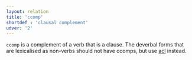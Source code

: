 ```yaml
---
layout: relation
title: 'ccomp'
shortdef : 'clausal complement'
udver: '2'
---
```


`ccomp` is a complement of a verb that is a clause. The deverbal forms that are
lexicalised as non-verbs should not have ccomps, but use [acl]() instead.
<!-- Interlanguage links updated Po 6. listopadu 2023, 21:42:34 CET -->
